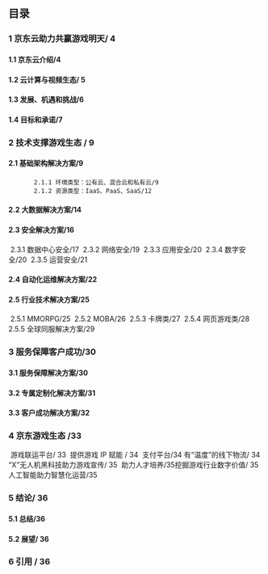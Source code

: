## 目录

### 1 京东云助力共赢游戏明天/ 4

#### 1.1 京东云介绍/4

#### 1.2 云计算与视频生态/ 5

#### 1.3 发展、机遇和挑战/6

#### 1.4 目标和承诺/7

### 2 技术支撑游戏生态 / 9

#### 2.1 基础架构解决方案/9

           2.1.1 环境类型：公有云、混合云和私有云/9
           2.1.2 资源类型：IaaS、PaaS、SaaS/12

#### 2.2 大数据解决方案/14

#### 2.3 安全解决方案/16

​           2.3.1 数据中心安全/17
​           2.3.2 网络安全/19
​           2.3.3 应用安全/20
​           2.3.4 数字安全/20
​           2.3.5 运营安全/21

#### 2.4 自动化运维解决方案/22

#### 2.5 行业技术解决方案/25

​           2.5.1 MMORPG/25
​           2.5.2 MOBA/26
​           2.5.3 卡牌类/27
​           2.5.4 网页游戏类/28
​           2.5.5 全球同服解决方案/29

### 3 服务保障客户成功/30

#### 3.1 服务保障解决方案/30

#### 3.2 专属定制化解决方案/31

#### 3.3 客户成功解决方案/32

### 4 京东游戏生态 /33

​           游戏联运平台/ 33
​           提供游戏 IP 赋能 / 34
​           支付平台/34
​           有“温度”的线下物流/ 34
​           “X”无人机黑科技助力游戏宣传/ 35
​           助力人才培养/35
​           挖掘游戏行业数字价值/ 35
​           人工智能助力智慧化运营/35

### 5 结论/ 36

#### 5.1 总结/36

#### 5.2 展望/ 36

### 6 引用 / 36
